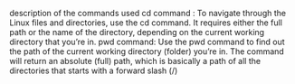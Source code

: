 description of the commands used
cd command : To navigate through the Linux files and directories, use the cd command. It requires either the full path or the name of the directory, depending on the current working directory that you’re in.
pwd command: Use the pwd command to find out the path of the current working directory (folder) you’re in. The command will return an absolute (full) path, which is basically a path of all the directories that starts with a forward slash (/)
